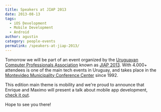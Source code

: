 ```yaml
---
title: Speakers at JIAP 2013
date: 2013-08-13
tags:
  - iOS Development
  - Mobile Development
  - Android
author: agustin
category: people-events
permalink: /speakers-at-jiap-2013/
---
```


<p>
  Tomorrow we will be part of an event organized by the <a href="http://www.asiap.org/AsIAP/" target="_blank">Uruguayan Computer Professionals Association</a> known as <a href="http://www.asiap.org/AsIAP/index.php/jiap" target="_blank">JIAP 2013</a>. With 4.000+ attendees is one of the main tech events in Uruguay, and takes place in the <a href="http://www.montevideo.gub.uy/empresas/centro-de-conferencias" target="_blank">Montevideo Municipality Conference Center</a> since 1992.
</p>
<p>
  This edition main theme is mobility and we're proud to announce that Enrique and Maximo will present a talk about mobile app development, <a href="http://www.asiap.org/AsIAP/index.php/programajiap2013/2854" target="_blank">check it out</a>.
</p>
<p>
  Hope to see you there!
</p>
